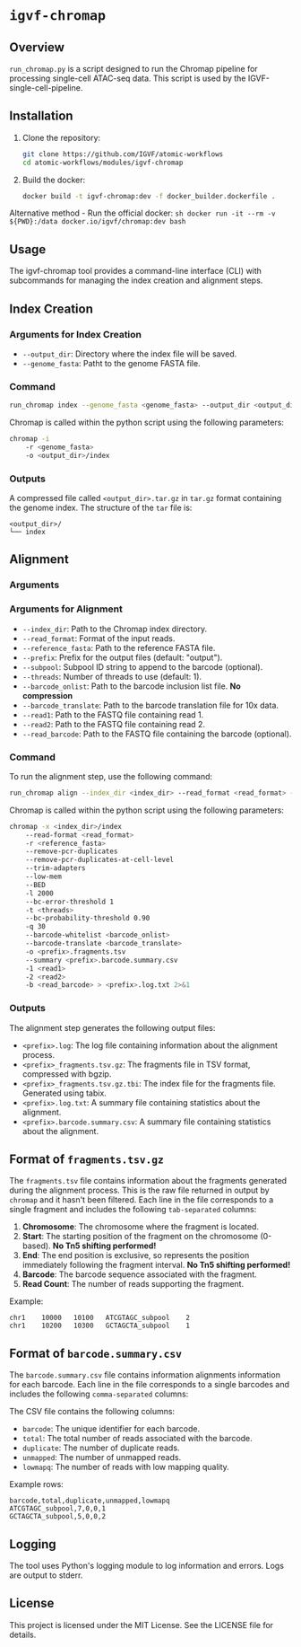 # `igvf-chromap`

## Overview
`run_chromap.py` is a script designed to run the Chromap pipeline for processing single-cell ATAC-seq data. This script is used by the IGVF-single-cell-pipeline.

## Installation
1. Clone the repository:
    ```sh
    git clone https://github.com/IGVF/atomic-workflows
    cd atomic-workflows/modules/igvf-chromap
    ```
2. Build the docker:
    ```sh
    docker build -t igvf-chromap:dev -f docker_builder.dockerfile .
    ```
Alternative method - Run the official docker:
    ```sh
    docker run -it --rm -v ${PWD}:/data docker.io/igvf/chromap:dev bash
    ```

## Usage
The igvf-chromap tool provides a command-line interface (CLI) with subcommands for managing the index creation and alignment steps.

## Index Creation

### Arguments for Index Creation
- `--output_dir`: Directory where the index file will be saved.
- `--genome_fasta`: Patht to the genome FASTA file.

### Command

```sh
run_chromap index --genome_fasta <genome_fasta> --output_dir <output_dir>
```
Chromap is called within the python script using the following parameters:
```sh
chromap -i 
    -r <genome_fasta> 
    -o <output_dir>/index
```


### Outputs
A compressed file called `<output_dir>.tar.gz` in `tar.gz` format containing the genome index. The structure of the `tar` file is:

```
<output_dir>/
└── index
```
## Alignment

### Arguments

### Arguments for Alignment

- `--index_dir`: Path to the Chromap index directory.
- `--read_format`: Format of the input reads.
- `--reference_fasta`: Path to the reference FASTA file.
- `--prefix`: Prefix for the output files (default: "output").
- `--subpool`: Subpool ID string to append to the barcode (optional).
- `--threads`: Number of threads to use (default: 1).
- `--barcode_onlist`: Path to the barcode inclusion list file. **No compression**
- `--barcode_translate`: Path to the barcode translation file for 10x data.
- `--read1`: Path to the FASTQ file containing read 1.
- `--read2`: Path to the FASTQ file containing read 2.
- `--read_barcode`: Path to the FASTQ file containing the barcode (optional).

### Command

To run the alignment step, use the following command:

```sh
run_chromap align --index_dir <index_dir> --read_format <read_format> --reference_fasta <reference_fasta> --prefix <prefix> --subpool <subpool> --threads <threads> --barcode_onlist <barcode_onlist> --barcode_translate <barcode_translate> --read1 <read1> --read2 <read2> --read_barcode <read_barcode>
```

Chromap is called within the python script using the following parameters:
```sh
chromap -x <index_dir>/index 
    --read-format <read_format> 
    -r <reference_fasta> 
    --remove-pcr-duplicates 
    --remove-pcr-duplicates-at-cell-level 
    --trim-adapters 
    --low-mem 
    --BED 
    -l 2000 
    --bc-error-threshold 1 
    -t <threads> 
    --bc-probability-threshold 0.90 
    -q 30 
    --barcode-whitelist <barcode_onlist>
    --barcode-translate <barcode_translate>
    -o <prefix>.fragments.tsv 
    --summary <prefix>.barcode.summary.csv 
    -1 <read1> 
    -2 <read2> 
    -b <read_barcode> > <prefix>.log.txt 2>&1
```


### Outputs

The alignment step generates the following output files:

- `<prefix>.log`: The log file containing information about the alignment process.
- `<prefix>_fragments.tsv.gz`: The fragments file in TSV format, compressed with bgzip.
- `<prefix>_fragments.tsv.gz.tbi`: The index file for the fragments file. Generated using tabix.
- `<prefix>.log.txt`: A summary file containing statistics about the alignment.
- `<prefix>.barcode.summary.csv`: A summary file containing statistics about the alignment.

## Format of `fragments.tsv.gz`

The `fragments.tsv` file contains information about the fragments generated during the alignment process. This is the raw file returned in output by `chromap` and it hasn't been filtered. Each line in the file corresponds to a single fragment and includes the following `tab-separated` columns:

1. **Chromosome**: The chromosome where the fragment is located.
2. **Start**: The starting position of the fragment on the chromosome (0-based). **No Tn5 shifting performed!**
3. **End**: The end position is exclusive, so represents the position immediately following the fragment interval. **No Tn5 shifting performed!**
4. **Barcode**: The barcode sequence associated with the fragment.
5. **Read Count**: The number of reads supporting the fragment.

Example:
```
chr1    10000   10100   ATCGTAGC_subpool    2
chr1    10200   10300   GCTAGCTA_subpool    1
```

## Format of `barcode.summary.csv`

The `barcode.summary.csv` file contains information alignments information for each barcode. Each line in the file corresponds to a single barcodes and includes the following `comma-separated` columns:

The CSV file contains the following columns:
- `barcode`: The unique identifier for each barcode.
- `total`: The total number of reads associated with the barcode.
- `duplicate`: The number of duplicate reads.
- `unmapped`: The number of unmapped reads.
- `lowmapq`: The number of reads with low mapping quality.

Example rows:
```
barcode,total,duplicate,unmapped,lowmapq
ATCGTAGC_subpool,7,0,0,1
GCTAGCTA_subpool,5,0,0,2
```
 




## Logging
The tool uses Python's logging module to log information and errors. Logs are output to stderr.


## License
This project is licensed under the MIT License. See the LICENSE file for details.


